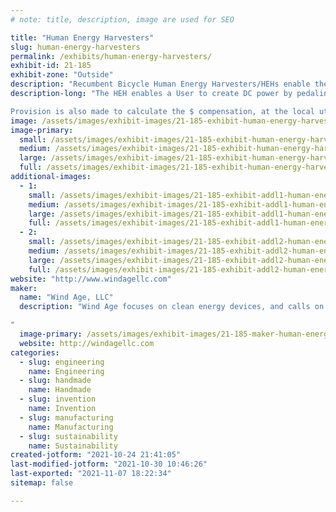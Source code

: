 ```yaml
---
# note: title, description, image are used for SEO

title: "Human Energy Harvesters"
slug: human-energy-harvesters
permalink: /exhibits/human-energy-harvesters/
exhibit-id: 21-185
exhibit-zone: "Outside"
description: "Recumbent Bicycle Human Energy Harvesters/HEHs enable the production of DC electricity by pedaling."
description-long: "The HEH enables a User to create DC power by pedaling, after making a seat adjustment for the User&#039;s height. The electrical output is shown in real time on an attached digital wattmeter, and provision is included to mount a cellphone to take Selfies while pedaling. 

Provision is also made to calculate the $ compensation, at the local utility rate, for the energy produced. This system is activated via the User&#039;s cell phone."
image: /assets/images/exhibit-images/21-185-exhibit-human-energy-harvesters-mark-orth-tw-making-48vdc-juice-2-15-21-on-trailer-large.jpg
image-primary: 
  small: /assets/images/exhibit-images/21-185-exhibit-human-energy-harvesters-mark-orth-tw-making-48vdc-juice-2-15-21-on-trailer-small.jpg
  medium: /assets/images/exhibit-images/21-185-exhibit-human-energy-harvesters-mark-orth-tw-making-48vdc-juice-2-15-21-on-trailer-medium.jpg
  large: /assets/images/exhibit-images/21-185-exhibit-human-energy-harvesters-mark-orth-tw-making-48vdc-juice-2-15-21-on-trailer-large.jpg
  full: /assets/images/exhibit-images/21-185-exhibit-human-energy-harvesters-mark-orth-tw-making-48vdc-juice-2-15-21-on-trailer-full.jpg
additional-images: 
  - 1:
    small: /assets/images/exhibit-images/21-185-exhibit-addl1-human-energy-harvesters-heh-bicycle-for-home-use-proto-one-11-14-20-small.jpg
    medium: /assets/images/exhibit-images/21-185-exhibit-addl1-human-energy-harvesters-heh-bicycle-for-home-use-proto-one-11-14-20-medium.jpg
    large: /assets/images/exhibit-images/21-185-exhibit-addl1-human-energy-harvesters-heh-bicycle-for-home-use-proto-one-11-14-20-large.jpg
    full: /assets/images/exhibit-images/21-185-exhibit-addl1-human-energy-harvesters-heh-bicycle-for-home-use-proto-one-11-14-20-full.jpg
  - 2:
    small: /assets/images/exhibit-images/21-185-exhibit-addl2-human-energy-harvesters-heh-proto-ii-for-home-use-completed-2-15-21-small.jpg
    medium: /assets/images/exhibit-images/21-185-exhibit-addl2-human-energy-harvesters-heh-proto-ii-for-home-use-completed-2-15-21-medium.jpg
    large: /assets/images/exhibit-images/21-185-exhibit-addl2-human-energy-harvesters-heh-proto-ii-for-home-use-completed-2-15-21-large.jpg
    full: /assets/images/exhibit-images/21-185-exhibit-addl2-human-energy-harvesters-heh-proto-ii-for-home-use-completed-2-15-21-full.jpg
website: "http://www.windagellc.com"
maker: 
  name: "Wind Age, LLC"
  description: "Wind Age focuses on clean energy devices, and calls on local FL engineers and designers to make manifest working prototypes of patented and patent pending ideas.

"
  image-primary: /assets/images/exhibit-images/21-185-maker-human-energy-harvesters-windagellc-logo-colors-medium.png
  website: http://windagellc.com
categories: 
  - slug: engineering
    name: Engineering
  - slug: handmade
    name: Handmade
  - slug: invention
    name: Invention
  - slug: manufacturing
    name: Manufacturing
  - slug: sustainability
    name: Sustainability
created-jotform: "2021-10-24 21:41:05"
last-modified-jotform: "2021-10-30 10:46:26"
last-exported: "2021-11-07 18:22:34"
sitemap: false

---
```

